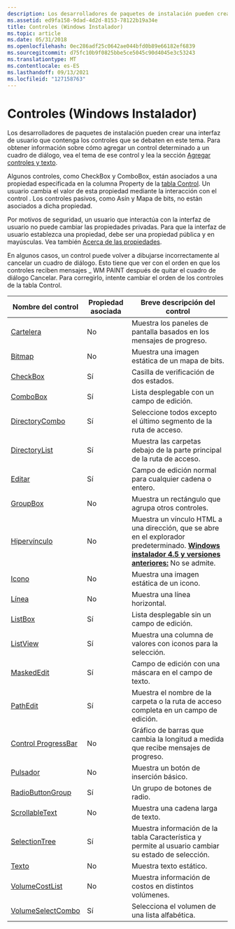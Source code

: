 ```yaml
---
description: Los desarrolladores de paquetes de instalación pueden crear una interfaz de usuario que contenga los controles que se debaten en este tema.
ms.assetid: ed9fa158-9dad-4d2d-8153-78122b19a34e
title: Controles (Windows Instalador)
ms.topic: article
ms.date: 05/31/2018
ms.openlocfilehash: 0ec286adf25c0642ae044bfd0b89e66182ef6839
ms.sourcegitcommit: d75fc10b9f0825bbe5ce5045c90d4045e3c53243
ms.translationtype: MT
ms.contentlocale: es-ES
ms.lasthandoff: 09/13/2021
ms.locfileid: "127158763"
---
```

# <a name="controls-windows-installer"></a>Controles (Windows Instalador)

Los desarrolladores de paquetes de instalación pueden crear una interfaz de usuario que contenga los controles que se debaten en este tema. Para obtener información sobre cómo agregar un control determinado a un cuadro de diálogo, vea el tema de ese control y lea la sección [Agregar controles y texto](adding-controls-and-text.md).

Algunos controles, como CheckBox y ComboBox, están asociados a una propiedad especificada en la columna Property de la [tabla Control](control-table.md). Un usuario cambia el valor de esta propiedad mediante la interacción con el control . Los controles pasivos, como Asín y Mapa de bits, no están asociados a dicha propiedad.

Por motivos de seguridad, un usuario que interactúa con la interfaz de usuario no puede cambiar las propiedades privadas. Para que la interfaz de usuario establezca una propiedad, debe ser una propiedad pública y en mayúsculas. Vea también [Acerca de las propiedades](about-properties.md).

En algunos casos, un control puede volver a dibujarse incorrectamente al cancelar un cuadro de diálogo. Esto tiene que ver con el orden en que los controles reciben mensajes \_ WM PAINT después de quitar el cuadro de diálogo Cancelar. Para corregirlo, intente cambiar el orden de los controles de la tabla Control.



| Nombre del control                                       | Propiedad asociada | Breve descripción del control                                                                                                                                                          |
|----------------------------------------------------|---------------------|---------------------------------------------------------------------------------------------------------------------------------------------------------------------------------------|
| [Cartelera](billboard-control.md)                 | No                  | Muestra los paneles de pantalla basados en los mensajes de progreso.                                                                                                                                       |
| [Bitmap](bitmap-control.md)                       | No                  | Muestra una imagen estática de un mapa de bits.                                                                                                                                                |
| [CheckBox](checkbox-control.md)                   | Sí                 | Casilla de verificación de dos estados.                                                                                                                                                                |
| [ComboBox](combobox-control.md)                   | Sí                 | Lista desplegable con un campo de edición.                                                                                                                                                  |
| [DirectoryCombo](directorycombo-control.md)       | Sí                 | Seleccione todos excepto el último segmento de la ruta de acceso.                                                                                                                                       |
| [DirectoryList](directorylist-control.md)         | Sí                 | Muestra las carpetas debajo de la parte principal de la ruta de acceso.                                                                                                                                         |
| [Editar](edit-control.md)                           | Sí                 | Campo de edición normal para cualquier cadena o entero.                                                                                                                                       |
| [GroupBox](groupbox-control.md)                   | No                  | Muestra un rectángulo que agrupa otros controles.                                                                                                                             |
| [Hipervínculo](hyperlink-control.md)                 | No                  | Muestra un vínculo HTML a una dirección, que se abre en el explorador predeterminado. **[Windows instalador 4.5 y versiones anteriores:](not-supported-in-windows-installer-4-5.md)** No se admite.<br/> |
| [Icono](icon-control.md)                           | No                  | Muestra una imagen estática de un icono.                                                                                                                                                 |
| [Línea](line-control.md)                           | No                  | Muestra una línea horizontal.                                                                                                                                                           |
| [ListBox](listbox-control.md)                     | Sí                 | Lista desplegable sin un campo de edición.                                                                                                                                               |
| [ListView](listview-control.md)                   | Sí                 | Muestra una columna de valores con iconos para la selección.                                                                                                                                 |
| [MaskedEdit](maskededit-control.md)               | Sí                 | Campo de edición con una máscara en el campo de texto.                                                                                                                                          |
| [PathEdit](pathedit-control.md)                   | Sí                 | Muestra el nombre de la carpeta o la ruta de acceso completa en un campo de edición.                                                                                                                                 |
| [Control ProgressBar](progressbar-control.md)     | No                  | Gráfico de barras que cambia la longitud a medida que recibe mensajes de progreso.                                                                                                                       |
| [Pulsador](pushbutton-control.md)               | No                  | Muestra un botón de inserción básico.                                                                                                                                                         |
| [RadioButtonGroup](radiobuttongroup-control.md)   | Sí                 | Un grupo de botones de radio.                                                                                                                                                             |
| [ScrollableText](scrollabletext-control.md)       | No                  | Muestra una cadena larga de texto.                                                                                                                                                       |
| [SelectionTree](selectiontree-control.md)         | Sí                 | Muestra información de la tabla Característica y permite al usuario cambiar su estado de selección.                                                                                     |
| [Texto](text-control.md)                           | No                  | Muestra texto estático.                                                                                                                                                                 |
| [VolumeCostList](volumecostlist-control.md)       | No                  | Muestra información de costos en distintos volúmenes.                                                                                                                                    |
| [VolumeSelectCombo](volumeselectcombo-control.md) | Sí                 | Selecciona el volumen de una lista alfabética.                                                                                                                                             |



 

 

 




